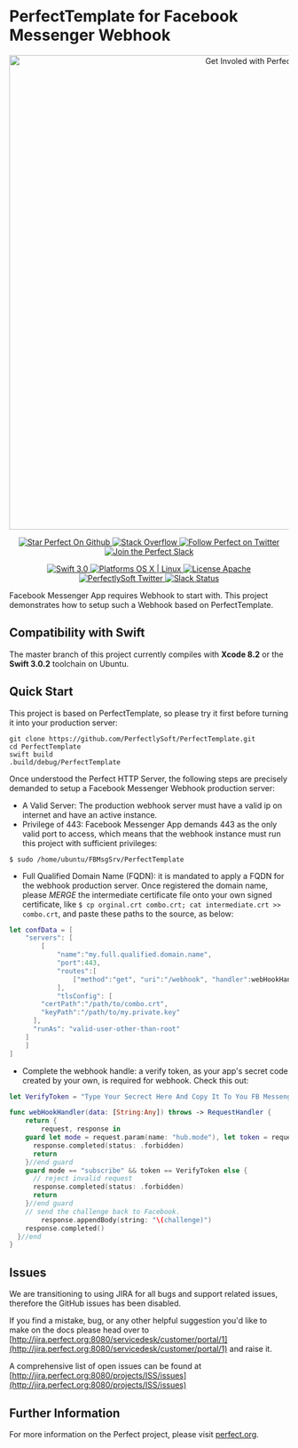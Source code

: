 # PerfectTemplate for Facebook Messenger Webhook

<p align="center">
    <a href="http://perfect.org/get-involved.html" target="_blank">
        <img src="http://perfect.org/assets/github/perfect_github_2_0_0.jpg" alt="Get Involed with Perfect!" width="854" />
    </a>
</p>

<p align="center">
    <a href="https://github.com/PerfectlySoft/Perfect" target="_blank">
        <img src="http://www.perfect.org/github/Perfect_GH_button_1_Star.jpg" alt="Star Perfect On Github" />
    </a>  
    <a href="http://stackoverflow.com/questions/tagged/perfect" target="_blank">
        <img src="http://www.perfect.org/github/perfect_gh_button_2_SO.jpg" alt="Stack Overflow" />
    </a>  
    <a href="https://twitter.com/perfectlysoft" target="_blank">
        <img src="http://www.perfect.org/github/Perfect_GH_button_3_twit.jpg" alt="Follow Perfect on Twitter" />
    </a>  
    <a href="http://perfect.ly" target="_blank">
        <img src="http://www.perfect.org/github/Perfect_GH_button_4_slack.jpg" alt="Join the Perfect Slack" />
    </a>
</p>

<p align="center">
    <a href="https://developer.apple.com/swift/" target="_blank">
        <img src="https://img.shields.io/badge/Swift-3.0-orange.svg?style=flat" alt="Swift 3.0">
    </a>
    <a href="https://developer.apple.com/swift/" target="_blank">
        <img src="https://img.shields.io/badge/Platforms-OS%20X%20%7C%20Linux%20-lightgray.svg?style=flat" alt="Platforms OS X | Linux">
    </a>
    <a href="http://perfect.org/licensing.html" target="_blank">
        <img src="https://img.shields.io/badge/License-Apache-lightgrey.svg?style=flat" alt="License Apache">
    </a>
    <a href="http://twitter.com/PerfectlySoft" target="_blank">
        <img src="https://img.shields.io/badge/Twitter-@PerfectlySoft-blue.svg?style=flat" alt="PerfectlySoft Twitter">
    </a>
    <a href="http://perfect.ly" target="_blank">
        <img src="http://perfect.ly/badge.svg" alt="Slack Status">
    </a>
</p>

Facebook Messenger App requires Webhook to start with. This project demonstrates how to setup such a Webhook based on PerfectTemplate.

## Compatibility with Swift

The master branch of this project currently compiles with **Xcode 8.2** or the **Swift 3.0.2** toolchain on Ubuntu.

## Quick Start

This project is based on PerfectTemplate, so please try it first before turning it into your production server:

```
git clone https://github.com/PerfectlySoft/PerfectTemplate.git
cd PerfectTemplate
swift build
.build/debug/PerfectTemplate
```

Once understood the Perfect HTTP Server, the following steps are precisely demanded to setup a Facebook Messenger Webhook production server:

- A Valid Server: The production webhook server must have a valid ip on internet and have an active instance.
- Privilege of 443: Facebook Messenger App demands 443 as the only valid port to access, which means that the webhook instance must run this project with sufficient privileges:

```
$ sudo /home/ubuntu/FBMsgSrv/PerfectTemplate
```

- Full Qualified Domain Name (FQDN): it is mandated to apply a FQDN for the webhook production server. Once registered the domain name, please *MERGE* the intermediate certificate file onto your own signed certificate, like `$ cp orginal.crt combo.crt; cat intermediate.crt >> combo.crt`, and paste these paths to the source, as below:

``` swift
let confData = [
	"servers": [
		[
			"name":"my.full.qualified.domain.name",
			"port":443,
			"routes":[
				["method":"get", "uri":"/webhook", "handler":webHookHandler]
			],
			"tlsConfig": [
        "certPath":"/path/to/combo.crt",
        "keyPath":"/path/to/my.private.key"
      ],
      "runAs": "valid-user-other-than-root"
    ]
	]
]
```

- Complete the webhook handle: a verify token, as your app's secret code created by your own, is required for webhook. Check this out:

``` swift
let VerifyToken = "Type Your Secrect Here And Copy It To You FB Messenger App Settings"

func webHookHandler(data: [String:Any]) throws -> RequestHandler {
	return {
		request, response in
    guard let mode = request.param(name: "hub.mode"), let token = request.param(name: "hub.verify_token"), let challenge = request.param(name: "hub.challenge")  else {
      response.completed(status: .forbidden)
      return
    }//end guard
    guard mode == "subscribe" && token == VerifyToken else {
      // reject invalid request
      response.completed(status: .forbidden)
      return
    }//end guard
    // send the challenge back to Facebook.
		response.appendBody(string: "\(challenge)")
    response.completed()
  }//end
}
```


## Issues

We are transitioning to using JIRA for all bugs and support related issues, therefore the GitHub issues has been disabled.

If you find a mistake, bug, or any other helpful suggestion you'd like to make on the docs please head over to [http://jira.perfect.org:8080/servicedesk/customer/portal/1](http://jira.perfect.org:8080/servicedesk/customer/portal/1) and raise it.

A comprehensive list of open issues can be found at [http://jira.perfect.org:8080/projects/ISS/issues](http://jira.perfect.org:8080/projects/ISS/issues)

## Further Information
For more information on the Perfect project, please visit [perfect.org](http://perfect.org).
